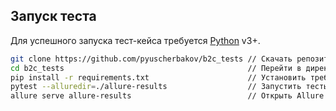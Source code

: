 
## Запуск теста

Для успешного запуска тест-кейса требуется  [Python](https://www.python.org/) v3+.


```sh
git clone https://github.com/pyuscherbakov/b2c_tests // Скачать репозиторий
cd b2c_tests                                         // Перейти в директорию репозитория
pip install -r requirements.txt                      // Установить требуемые плагины python
pytest --alluredir=./allure-results                  // Запустить тесты и сформировать Allure отчет
allure serve allure-results                          // Открыть Allure отчет
```

